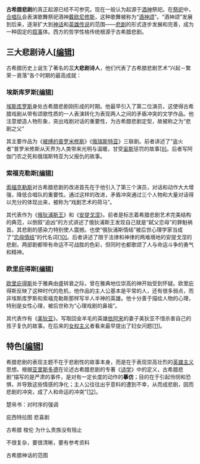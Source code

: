 **古希腊悲剧**的真正起源已经不可参究。现在一般认为起源于[酒神](https://zh.wikipedia.org/wiki/酒神)祭祀。在[祭祀](https://zh.wikipedia.org/wiki/祭祀)中，[合唱队](https://zh.wikipedia.org/w/index.php?title=合唱队&action=edit&redlink=1)会表演歌舞祭祀酒神[戴欧尼修斯](https://zh.wikipedia.org/wiki/戴歐尼修斯)，这种歌舞被称为“[酒神颂](https://zh.wikipedia.org/w/index.php?title=酒神颂&action=edit&redlink=1)”。“酒神颂”发展到后来，逐渐扩大到[神话](https://zh.wikipedia.org/wiki/神话)和[英雄传说](https://zh.wikipedia.org/wiki/英雄传说)的范围——[悲剧](https://zh.wikipedia.org/wiki/悲剧)的形式逐步发展和完善，成为一种固定的[叙事](https://zh.wikipedia.org/wiki/叙事)体。西方的哲学性格传统根源于古希腊悲剧。

## 三大悲剧诗人[[编辑](https://zh.wikipedia.org/w/index.php?title=古希腊悲剧&action=edit&section=11)]

古希腊历史上诞生了著名的**三大悲剧诗人**，他们代表了古希腊悲剧艺术“兴起－繁荣－衰落”各个时期的最高成就：

### 埃斯库罗斯[[编辑](https://zh.wikipedia.org/w/index.php?title=古希腊悲剧&action=edit&section=12)]

[埃斯库罗斯](https://zh.wikipedia.org/wiki/埃斯库罗斯)身处古希腊悲剧刚形成的时期。他最早引入了第二位演员，这使得古希腊戏剧从带有颂歌性质的一人表演转化为表现两人之间的矛盾冲突的文学作品。他注意塑造人物形象，突出戏剧对话的重要性，为古希腊悲剧定型，故被称之为“悲剧之父”

其主要作品为《[被缚的普罗米修斯](https://zh.wikipedia.org/wiki/被缚的普罗米修斯)》《[俄瑞斯特亚](https://zh.wikipedia.org/w/index.php?title=俄瑞斯特亚&action=edit&redlink=1)》三联剧。前者讲述了“盗火者”普罗米修斯从天界为人类带来光明与温暖，甘受[宙斯](https://zh.wikipedia.org/wiki/宙斯)惩罚的故事[[9\]](https://zh.wikipedia.org/wiki/古希腊悲剧#cite_note-馮作民11.2.3.1.3-9)。后者写阿伽门农之死和俄瑞斯特亚为父报仇的故事。

### 索福克勒斯[[编辑](https://zh.wikipedia.org/w/index.php?title=古希腊悲剧&action=edit&section=13)]

[索福克勒斯](https://zh.wikipedia.org/wiki/索福克勒斯)对古希腊悲剧的改进首先在于他引入了第三个演员，对话和动作大大增强，降低合唱队的重要性。通过这样的改进，矛盾冲突通过三个人物和大量对话得以充分的体现出来，被称为“戏剧艺术的荷马”。

其代表作为《[俄狄浦斯王](https://zh.wikipedia.org/wiki/伊底帕斯王)》和《[安提戈涅](https://zh.wikipedia.org/wiki/安提戈涅)》。前者是标志着希腊悲剧艺术完美结构的典范，以倒叙“追凶”的方式讲述了俄狄浦斯王发现自己就是“弑父恋母”的罪魁祸首。其悲剧的感染力特别使人震撼。也使“俄狄浦斯情结”被后世心理学家当成了“[恋母情结](https://zh.wikipedia.org/wiki/恋母情结)”的代名词[[10\]](https://zh.wikipedia.org/wiki/古希腊悲剧#cite_note-馮作民11.2.3.1.4-10)。后者讲述了限于法律和神律的两难境地的安提戈涅的悲剧，两部剧都带有命运不可战胜的色彩，但同时也都歌颂了人与命运斗争的勇气和精神。

### 欧里庇得斯[[编辑](https://zh.wikipedia.org/w/index.php?title=古希腊悲剧&action=edit&section=14)]

[欧里庇得斯](https://zh.wikipedia.org/wiki/欧里庇得斯)处于雅典由盛转衰之际，曾在雅典地位崇高的神开始受到怀疑。欧里庇得斯反映了这种时代的危机，他作品的主人公基本是平常的人，还有很多弱点，而非埃斯库罗斯和索福克勒斯那样写半人半神的英雄。他十分善于描绘人物的心理，特别是女性心理，被后世称为“心理戏剧的鼻祖”。

其代表作有《[美狄亚](https://zh.wikipedia.org/wiki/美狄亚)》。写取回金羊毛的英雄[依阿宋](https://zh.wikipedia.org/wiki/依阿宋)的妻子美狄亚不惜杀害自己的孩子复仇的故事。在后来的[女权主义](https://zh.wikipedia.org/wiki/女权主义)者看来最早提出了妇女问题[[11\]](https://zh.wikipedia.org/wiki/古希腊悲剧#cite_note-馮作民11.2.3.1.5-11)。

## 特色[[编辑](https://zh.wikipedia.org/w/index.php?title=古希腊悲剧&action=edit&section=15)]

希腊悲剧的表现主题不在于悲剧性的故事本身，而是在于表现崇高壮烈的[英雄主义](https://zh.wikipedia.org/wiki/英雄主義)思想。根据[亚里斯多德](https://zh.wikipedia.org/wiki/亚里斯多德)在论述古希腊悲剧的专著《[诗学](https://zh.wikipedia.org/wiki/诗学)》中的定义，古希腊悲剧“描写的是严肃的事件，是对有一定长度的动作的**摹仿**；目的在于引起怜悯和恐惧，并导致这些情感的净化；主人公往往出乎意料的遭到不幸，从而成悲剧，因而悲剧的冲突，成了人和命运的冲突”[[12\]](https://zh.wikipedia.org/wiki/古希腊悲剧#cite_note-王曾才2.3.2.2-12)。



楚帛书：对时序的强调



庇西特拉图 悲喜剧



古希腊 梭伦 为什么贵族没有阻止



不很复杂，要很清晰，要有参考资料



古希腊神话的范围
